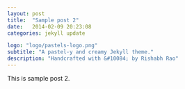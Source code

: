 ```yaml
---
layout: post
title:  "Sample post 2"
date:   2014-02-09 20:23:08
categories: jekyll update

logo: "logo/pastels-logo.png"
subtitle: "A pastel-y and creamy Jekyll theme."
description: "Handcrafted with &#10084; by Rishabh Rao"
---
```


This is sample post 2.
